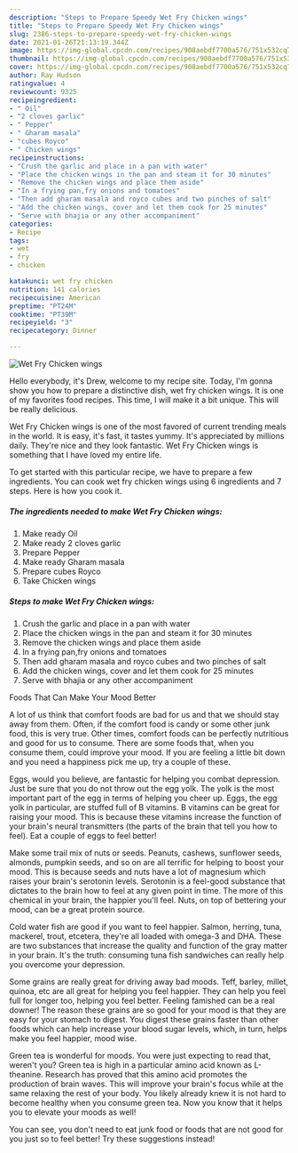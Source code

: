 ```yaml
---
description: "Steps to Prepare Speedy Wet Fry Chicken wings"
title: "Steps to Prepare Speedy Wet Fry Chicken wings"
slug: 2386-steps-to-prepare-speedy-wet-fry-chicken-wings
date: 2021-01-26T21:13:19.344Z
image: https://img-global.cpcdn.com/recipes/908aebdf7700a576/751x532cq70/wet-fry-chicken-wings-recipe-main-photo.jpg
thumbnail: https://img-global.cpcdn.com/recipes/908aebdf7700a576/751x532cq70/wet-fry-chicken-wings-recipe-main-photo.jpg
cover: https://img-global.cpcdn.com/recipes/908aebdf7700a576/751x532cq70/wet-fry-chicken-wings-recipe-main-photo.jpg
author: Ray Hudson
ratingvalue: 4
reviewcount: 9325
recipeingredient:
- " Oil"
- "2 cloves garlic"
- " Pepper"
- " Gharam masala"
- "cubes Royco"
- " Chicken wings"
recipeinstructions:
- "Crush the garlic and place in a pan with water"
- "Place the chicken wings in the pan and steam it for 30 minutes"
- "Remove the chicken wings and place them aside"
- "In a frying pan,fry onions and tomatoes"
- "Then add gharam masala and royco cubes and two pinches of salt"
- "Add the chicken wings, cover and let them cook for 25 minutes"
- "Serve with bhajia or any other accompaniment"
categories:
- Recipe
tags:
- wet
- fry
- chicken

katakunci: wet fry chicken 
nutrition: 141 calories
recipecuisine: American
preptime: "PT24M"
cooktime: "PT39M"
recipeyield: "3"
recipecategory: Dinner

---
```



![Wet Fry Chicken wings](https://img-global.cpcdn.com/recipes/908aebdf7700a576/751x532cq70/wet-fry-chicken-wings-recipe-main-photo.jpg)

Hello everybody, it's Drew, welcome to my recipe site. Today, I'm gonna show you how to prepare a distinctive dish, wet fry chicken wings. It is one of my favorites food recipes. This time, I will make it a bit unique. This will be really delicious.



Wet Fry Chicken wings is one of the most favored of current trending meals in the world. It is easy, it's fast, it tastes yummy. It's appreciated by millions daily. They're nice and they look fantastic. Wet Fry Chicken wings is something that I have loved my entire life.


To get started with this particular recipe, we have to prepare a few ingredients. You can cook wet fry chicken wings using 6 ingredients and 7 steps. Here is how you cook it.

<!--inarticleads1-->

##### The ingredients needed to make Wet Fry Chicken wings:

1. Make ready  Oil
1. Make ready 2 cloves garlic
1. Prepare  Pepper
1. Make ready  Gharam masala
1. Prepare cubes Royco
1. Take  Chicken wings




<!--inarticleads2-->

##### Steps to make Wet Fry Chicken wings:

1. Crush the garlic and place in a pan with water
1. Place the chicken wings in the pan and steam it for 30 minutes
1. Remove the chicken wings and place them aside
1. In a frying pan,fry onions and tomatoes
1. Then add gharam masala and royco cubes and two pinches of salt
1. Add the chicken wings, cover and let them cook for 25 minutes
1. Serve with bhajia or any other accompaniment




Foods That Can Make Your Mood Better


A lot of us think that comfort foods are bad for us and that we should stay away from them. Often, if the comfort food is candy or some other junk food, this is very true. Other times, comfort foods can be perfectly nutritious and good for us to consume. There are some foods that, when you consume them, could improve your mood. If you are feeling a little bit down and you need a happiness pick me up, try a couple of these.

Eggs, would you believe, are fantastic for helping you combat depression. Just be sure that you do not throw out the egg yolk. The yolk is the most important part of the egg in terms of helping you cheer up. Eggs, the egg yolk in particular, are stuffed full of B vitamins. B vitamins can be great for raising your mood. This is because these vitamins increase the function of your brain's neural transmitters (the parts of the brain that tell you how to feel). Eat a couple of eggs to feel better!

Make some trail mix of nuts or seeds. Peanuts, cashews, sunflower seeds, almonds, pumpkin seeds, and so on are all terrific for helping to boost your mood. This is because seeds and nuts have a lot of magnesium which raises your brain's serotonin levels. Serotonin is a feel-good substance that dictates to the brain how to feel at any given point in time. The more of this chemical in your brain, the happier you'll feel. Nuts, on top of bettering your mood, can be a great protein source.

Cold water fish are good if you want to feel happier. Salmon, herring, tuna, mackerel, trout, etcetera, they're all loaded with omega-3 and DHA. These are two substances that increase the quality and function of the gray matter in your brain. It's the truth: consuming tuna fish sandwiches can really help you overcome your depression. 

Some grains are really great for driving away bad moods. Teff, barley, millet, quinoa, etc are all great for helping you feel happier. They can help you feel full for longer too, helping you feel better. Feeling famished can be a real downer! The reason these grains are so good for your mood is that they are easy for your stomach to digest. You digest these grains faster than other foods which can help increase your blood sugar levels, which, in turn, helps make you feel happier, mood wise.

Green tea is wonderful for moods. You were just expecting to read that, weren't you? Green tea is high in a particular amino acid known as L-theanine. Research has proved that this amino acid promotes the production of brain waves. This will improve your brain's focus while at the same relaxing the rest of your body. You likely already knew it is not hard to become healthy when you consume green tea. Now you know that it helps you to elevate your moods as well!

You can see, you don't need to eat junk food or foods that are not good for you just so to feel better! Try  these suggestions  instead!


